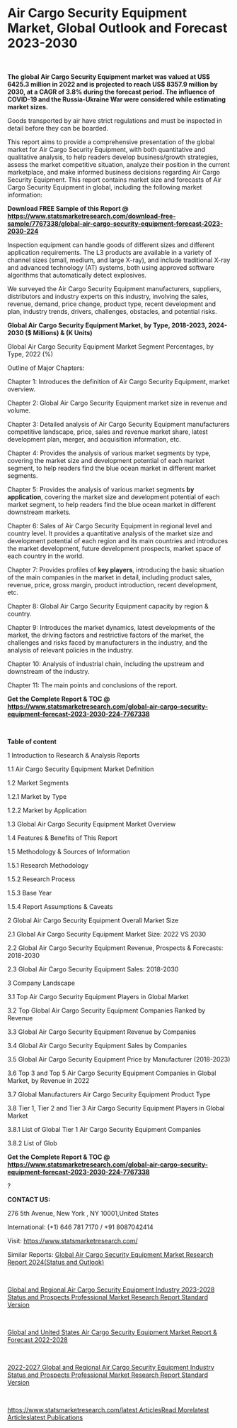 <h1>Air Cargo Security Equipment Market, Global Outlook and Forecast 2023-2030</h1><br/><p><strong>The global Air Cargo Security Equipment market was valued at US$ 6425.3 million in 2022 and is projected to reach US$ 8357.9 million by 2030, at a <strong>CAGR</strong> of 3.8% during the forecast period. The influence of COVID-19 and the Russia-Ukraine War were considered while estimating market sizes.</strong></p>
 
 
 
 <p>Goods transported by air have strict regulations and must be inspected in detail before they can be boarded.</p>
 
 
 
 <p>This report aims to provide a comprehensive presentation of the global market for Air Cargo Security Equipment, with both quantitative and qualitative analysis, to help readers develop business/growth strategies, assess the market competitive situation, analyze their position in the current marketplace, and make informed business decisions regarding Air Cargo Security Equipment. This report contains market size and forecasts of Air Cargo Security Equipment in global, including the following market information:</p>
 
 
 
 <p><strong>Download FREE Sample of this Report @ <a href="https://www.statsmarketresearch.com/download-free-sample/7767338/global-air-cargo-security-equipment-forecast-2023-2030-224">https://www.statsmarketresearch.com/download-free-sample/7767338/global-air-cargo-security-equipment-forecast-2023-2030-224</a></strong></p>
 
 
 
 <p>Inspection equipment can handle goods of different sizes and different application requirements. The L3 products are available in a variety of channel sizes (small, medium, and large X-ray), and include traditional X-ray and advanced technology (AT) systems, both using approved software algorithms that automatically detect explosives.</p>
 
 
 
 <p>We surveyed the Air Cargo Security Equipment manufacturers, suppliers, distributors and industry experts on this industry, involving the sales, revenue, demand, price change, product type, recent development and plan, industry trends, drivers, challenges, obstacles, and potential risks.</p>
 
 
 
 <p><strong>Global Air Cargo Security Equipment Market, by Type, 2018-2023, 2024-2030 ($ Millions) & (K Units)</strong></p>
 
 
 
 <p>Global Air Cargo Security Equipment Market Segment Percentages, by Type, 2022 (%)</p>
 
 
 
 <p>Outline of Major Chapters:</p>
 
 
 
 <p>Chapter 1: Introduces the definition of Air Cargo Security Equipment, market overview.</p>
 
 
 
 <p>Chapter 2: Global Air Cargo Security Equipment market size in revenue and volume.</p>
 
 
 
 <p>Chapter 3: Detailed analysis of Air Cargo Security Equipment manufacturers competitive landscape, price, sales and revenue market share, latest development plan, merger, and acquisition information, etc.</p>
 
 
 
 <p>Chapter 4: Provides the analysis of various market segments by type, covering the market size and development potential of each market segment, to help readers find the blue ocean market in different market segments.</p>
 
 
 
 <p>Chapter 5: Provides the analysis of various market segments <strong>by application</strong>, covering the market size and development potential of each market segment, to help readers find the blue ocean market in different downstream markets.</p>
 
 
 
 <p>Chapter 6: Sales of Air Cargo Security Equipment in regional level and country level. It provides a quantitative analysis of the market size and development potential of each region and its main countries and introduces the market development, future development prospects, market space of each country in the world.</p>
 
 
 
 <p>Chapter 7: Provides profiles of <strong>key players</strong>, introducing the basic situation of the main companies in the market in detail, including product sales, revenue, price, gross margin, product introduction, recent development, etc.</p>
 
 
 
 <p>Chapter 8: Global Air Cargo Security Equipment capacity by region & country.</p>
 
 
 
 <p>Chapter 9: Introduces the market dynamics, latest developments of the market, the driving factors and restrictive factors of the market, the challenges and risks faced by manufacturers in the industry, and the analysis of relevant policies in the industry.</p>
 
 
 
 <p>Chapter 10: Analysis of industrial chain, including the upstream and downstream of the industry.</p>
 
 
 
 <p>Chapter 11: The main points and conclusions of the report.</p>
 
 
 
 <div><b>Get the Complete Report & TOC @ <a href="https://www.statsmarketresearch.com/global-air-cargo-security-equipment-forecast-2023-2030-224-7767338">https://www.statsmarketresearch.com/global-air-cargo-security-equipment-forecast-2023-2030-224-7767338</a></b></div>
 
 
 
 <p><br />
 
 <b>Table of content</b></p>
 
 
 
 <p>1 Introduction to Research & Analysis Reports<br />
 
 1.1 Air Cargo Security Equipment Market Definition<br />
 
 1.2 Market Segments<br />
 
 1.2.1 Market by Type<br />
 
 1.2.2 Market by Application<br />
 
 1.3 Global Air Cargo Security Equipment Market Overview<br />
 
 1.4 Features & Benefits of This Report<br />
 
 1.5 Methodology & Sources of Information<br />
 
 1.5.1 Research Methodology<br />
 
 1.5.2 Research Process<br />
 
 1.5.3 Base Year<br />
 
 1.5.4 Report Assumptions & Caveats<br />
 
 2 Global Air Cargo Security Equipment Overall Market Size<br />
 
 2.1 Global Air Cargo Security Equipment Market Size: 2022 VS 2030<br />
 
 2.2 Global Air Cargo Security Equipment Revenue, Prospects & Forecasts: 2018-2030<br />
 
 2.3 Global Air Cargo Security Equipment Sales: 2018-2030<br />
 
 3 Company Landscape<br />
 
 3.1 Top Air Cargo Security Equipment Players in Global Market<br />
 
 3.2 Top Global Air Cargo Security Equipment Companies Ranked by Revenue<br />
 
 3.3 Global Air Cargo Security Equipment Revenue by Companies<br />
 
 3.4 Global Air Cargo Security Equipment Sales by Companies<br />
 
 3.5 Global Air Cargo Security Equipment Price by Manufacturer (2018-2023)<br />
 
 3.6 Top 3 and Top 5 Air Cargo Security Equipment Companies in Global Market, by Revenue in 2022<br />
 
 3.7 Global Manufacturers Air Cargo Security Equipment Product Type<br />
 
 3.8 Tier 1, Tier 2 and Tier 3 Air Cargo Security Equipment Players in Global Market<br />
 
 3.8.1 List of Global Tier 1 Air Cargo Security Equipment Companies<br />
 
 3.8.2 List of Glob</p>
 
 
 
 <div><b>Get the Complete Report & TOC @ <a href="https://www.statsmarketresearch.com/global-air-cargo-security-equipment-forecast-2023-2030-224-7767338">https://www.statsmarketresearch.com/global-air-cargo-security-equipment-forecast-2023-2030-224-7767338</a></b></div>
 
 
 
 <p>? </p>
 
 
 
 <p><b>CONTACT US:</b><br />
 
 276 5th Avenue, New York , NY 10001,United States<br />
 
 International: (+1) 646 781 7170 / +91 8087042414<br />
 
 Visit: <a href="https://www.statsmarketresearch.com/">https://www.statsmarketresearch.com/</a><br />
 
 Similar Reports: <a href="https://www.statsmarketresearch.com/global-air-cargo-security-equipment-forecast-2023-2030-224-7767338">Global Air Cargo Security Equipment Market Research Report 2024(Status and Outlook)</a><br />
 
 <br />
 
 <a href="https://www.statsmarketresearch.com/global-air-cargo-security-equipment-forecast-2023-2030-224-7767338">Global and Regional Air Cargo Security Equipment Industry 2023-2028 Status and Prospects Professional Market Research Report Standard Version</a><br />
 
 <br />
 
 <a href="https://www.statsmarketresearch.com/global-air-cargo-security-equipment-forecast-2023-2030-224-7767338">Global and United States Air Cargo Security Equipment Market Report & Forecast 2022-2028</a><br />
 
 <br />
 
 <a href="https://www.statsmarketresearch.com/global-air-cargo-security-equipment-forecast-2023-2030-224-7767338">2022-2027 Global and Regional Air Cargo Security Equipment Industry Status and Prospects Professional Market Research Report Standard Version</a><br />
 
 <br />
 
 <a href="https://gyeongbokgung.com">https://www.statsmarketresearch.com/</a><a href="https://hallyeomaritime.com">latest Articles</a><a href="https://jingwansa.com">Read More</a><a href="https://nguoiviet.jp/">latest Articles</a><a href="https://www.intelmarketresearch.com/">latest Publications</a></p>